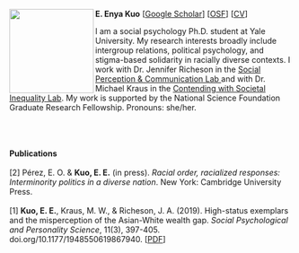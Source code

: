 <img src="https://pbs.twimg.com/profile_images/1391161340547321859/Zez-tlzP_400x400.jpg" width="150" align="left"> <b>E. Enya Kuo</b> [<a href="https://scholar.google.com/citations?user=whztlp8AAAAJ&hl=en&oi=ao">Google Scholar</a>] 
[<a href="https://osf.io/zc96s/">OSF</a>]
[<a href="https://app.box.com/s/hhpgcxiuxolhjeoso5pp7jitq80bmk6f">CV</a>] 

<p>
I am a social psychology Ph.D. student at Yale University. My research interests broadly include intergroup relations, political psychology, and stigma-based solidarity in racially diverse contexts. I work with Dr.  Jennifer Richeson in the <a href="https://spcl.yale.edu/">Social Perception & Communication Lab </a> and with Dr. Michael Kraus in the <a href="https://www.csinequality.com/">Contending with Societal Inequality Lab</a>. My work is supported by the National Science Foundation Graduate Research Fellowship. Pronouns: she/her. 
</p>
<br>
<br>
<br>
<b>Publications</b>
<br>
<br>
[2] Pérez, E. O. & <b>Kuo, E. E.</b> (in press). <i>Racial order, racialized responses: Interminority politics in a diverse nation</i>. New York: Cambridge University Press.
<br>
<br>
[1] <b>Kuo, E. E.</b>, Kraus, M. W., & Richeson, J. A. (2019). High-status exemplars and the misperception of the Asian-White wealth gap. <i>Social Psychological and Personality Science</i>, 11(3), 397-405. doi.org/10.1177/1948550619867940. [<a href="https://spcl.yale.edu/sites/default/files/files/Kuo_etal2019SPPS.pdf">PDF</a>]
